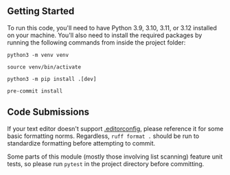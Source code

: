 ## Getting Started

To run this code, you'll need to have Python 3.9, 3.10, 3.11, or 3.12 installed on your machine. You'll also need to
install the required packages by running the following commands from inside the project folder:

```shell
python3 -m venv venv
```
```shell
source venv/bin/activate
```
```shell
python3 -m pip install .[dev]
```
```shell
pre-commit install
```

## Code Submissions

If your text editor doesn't support [.editorconfig](https://github.com/MaineDSA/membership_dashboard/blob/main/.editorconfig), please reference it for some basic formatting norms.
Regardless, `ruff format .` should be run to standardize formatting before attempting to commit.

Some parts of this module (mostly those involving list scanning) feature unit tests, so please run `pytest` in the project directory before committing.
